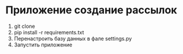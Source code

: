 # Приложение создание рассылок

1. git clone
2. pip install -r requirements.txt
3. Перенастроить базу данных в фале settings.py
4. Запустить приложение
